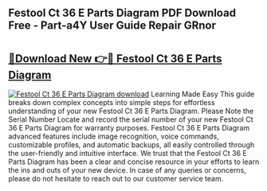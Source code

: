 ## Festool Ct 36 E Parts Diagram PDF Download Free - Part-a4Y User Guide Repair GRnor

# <h2><a href="http://dfnvwgd.blite.top/?on=Festool+Ct+36+E+Parts+Diagram">🔗Download New 👉🔴 Festool Ct 36 E Parts Diagram</a></h2>

[![Festool Ct 36 E Parts Diagram download](https://i.imgur.com/lujVjoI.png)](http://dfnvwgd.blite.top/?on=Festool+Ct+36+E+Parts+Diagram)
Learning Made Easy This guide breaks down complex concepts into simple steps for effortless understanding of your new Festool Ct 36 E Parts Diagram. Please Note the Serial Number Locate and record the serial number of your new Festool Ct 36 E Parts Diagram for warranty purposes. Festool Ct 36 E Parts Diagram advanced features include image recognition, voice commands, customizable profiles, and automatic backups, all easily controlled through the user-friendly and intuitive interface. We trust that the Festool Ct 36 E Parts Diagram has been a clear and concise resource in your efforts to learn the ins and outs of your new device. In case of any queries or concerns, please do not hesitate to reach out to our customer service team.
